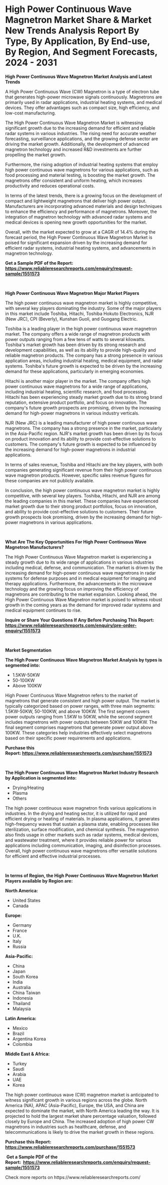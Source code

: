 <p><h1>High Power Continuous Wave Magnetron Market Share & Market New Trends Analysis Report By Type, By Application, By End-use, By Region, And Segment Forecasts, 2024 - 2031</h1></p><p><strong>High Power Continuous Wave Magnetron Market Analysis and Latest Trends</strong></p>
<p><p>A High Power Continuous Wave (CW) Magnetron is a type of electron tube that generates high-power microwave signals continuously. Magnetrons are primarily used in radar applications, industrial heating systems, and medical devices. They offer advantages such as compact size, high efficiency, and low-cost manufacturing.</p><p>The High Power Continuous Wave Magnetron Market is witnessing significant growth due to the increasing demand for efficient and reliable radar systems in various industries. The rising need for accurate weather forecasting, surveillance applications, and the growing defense sector are driving the market growth. Additionally, the development of advanced magnetron technology and increased R&D investments are further propelling the market growth.</p><p>Furthermore, the rising adoption of industrial heating systems that employ high power continuous wave magnetrons for various applications, such as food processing and material testing, is boosting the market growth. The magnetrons offer consistent and uniform heating, which increases productivity and reduces operational costs.</p><p>In terms of the latest trends, there is a growing focus on the development of compact and lightweight magnetrons that deliver high power output. Manufacturers are incorporating advanced materials and design techniques to enhance the efficiency and performance of magnetrons. Moreover, the integration of magnetron technology with advanced radar systems and medical devices is opening new growth opportunities for the market.</p><p>Overall, with the market expected to grow at a CAGR of 14.4% during the forecast period, the High Power Continuous Wave Magnetron Market is poised for significant expansion driven by the increasing demand for efficient radar systems, industrial heating systems, and advancements in magnetron technology.</p></p>
<p><strong>Get a Sample PDF of the Report:&nbsp; <a href="https://www.reliableresearchreports.com/enquiry/request-sample/1551573">https://www.reliableresearchreports.com/enquiry/request-sample/1551573</a></strong></p>
<p>&nbsp;</p>
<p><strong>High Power Continuous Wave Magnetron Major Market Players</strong></p>
<p><p>The high power continuous wave magnetron market is highly competitive, with several key players dominating the industry. Some of the major players in this market include Toshiba, Hitachi, Toshiba Hokuto Electronics, NJR (New JRC), CPI (Beverly), Kunshan Guoli, and Guogang Electric.</p><p>Toshiba is a leading player in the high power continuous wave magnetron market. The company offers a wide range of magnetron products with power outputs ranging from a few tens of watts to several kilowatts. Toshiba's market growth has been driven by its strong research and development capabilities, as well as its ability to provide high-quality and reliable magnetron products. The company has a strong presence in various application areas, including industrial heating, medical equipment, and radar systems. Toshiba's future growth is expected to be driven by the increasing demand for these applications, particularly in emerging economies.</p><p>Hitachi is another major player in the market. The company offers high power continuous wave magnetrons for a wide range of applications, including industrial heating, scientific research, and food processing. Hitachi has been experiencing steady market growth due to its strong brand reputation, extensive product portfolio, and focus on innovation. The company's future growth prospects are promising, driven by the increasing demand for high-power magnetrons in various industry verticals.</p><p>NJR (New JRC) is a leading manufacturer of high power continuous wave magnetrons. The company has a strong presence in the market, particularly in the Asia-Pacific region. NJR's market growth has been driven by its focus on product innovation and its ability to provide cost-effective solutions to customers. The company's future growth is expected to be influenced by the increasing demand for high-power magnetrons in industrial applications.</p><p>In terms of sales revenue, Toshiba and Hitachi are the key players, with both companies generating significant revenue from their high power continuous wave magnetron products. However, specific sales revenue figures for these companies are not publicly available.</p><p>In conclusion, the high power continuous wave magnetron market is highly competitive, with several key players. Toshiba, Hitachi, and NJR are among the leading companies in this market. These companies have experienced market growth due to their strong product portfolios, focus on innovation, and ability to provide cost-effective solutions to customers. Their future growth prospects look promising, driven by the increasing demand for high-power magnetrons in various applications.</p></p>
<p>&nbsp;</p>
<p><strong>What Are The Key Opportunities For High Power Continuous Wave Magnetron Manufacturers?</strong></p>
<p><p>The High Power Continuous Wave Magnetron market is experiencing a steady growth due to its wide range of applications in various industries including medical, defense, and communication. The market is driven by the increasing demand for high-power continuous wave magnetrons in radar systems for defense purposes and in medical equipment for imaging and therapy applications. Furthermore, the advancements in the microwave technology and the growing focus on improving the efficiency of magnetrons are contributing to the market expansion. Looking ahead, the High Power Continuous Wave Magnetron market is poised to witness robust growth in the coming years as the demand for improved radar systems and medical equipment continues to rise.</p></p>
<p><strong>Inquire or Share Your Questions If Any Before Purchasing This Report: <a href="https://www.reliableresearchreports.com/enquiry/pre-order-enquiry/1551573">https://www.reliableresearchreports.com/enquiry/pre-order-enquiry/1551573</a></strong></p>
<p>&nbsp;</p>
<p><strong>Market Segmentation</strong></p>
<p><strong>The High Power Continuous Wave Magnetron Market Analysis by types is segmented into:</strong></p>
<p><ul><li>1.5KW-50KW</li><li>50-100KW</li><li>Above 100KW</li></ul></p>
<p><p>High Power Continuous Wave Magnetron refers to the market of magnetrons that generate consistent and high power output. The market is typically categorized based on power ranges, with three main segments: 1.5KW-50KW, 50-100KW, and above 100KW. The first segment covers power outputs ranging from 1.5KW to 50KW, while the second segment includes magnetrons with power outputs between 50KW and 100KW. The final segment comprises magnetrons that generate power output above 100KW. These categories help industries effectively select magnetrons based on their specific power requirements and applications.</p></p>
<p><strong>Purchase this Report:&nbsp;<a href="https://www.reliableresearchreports.com/purchase/1551573">https://www.reliableresearchreports.com/purchase/1551573</a></strong></p>
<p>&nbsp;</p>
<p><strong>The High Power Continuous Wave Magnetron Market Industry Research by Application is segmented into:</strong></p>
<p><ul><li>Drying/Heating</li><li>Plasma</li><li>Others</li></ul></p>
<p><p>The high power continuous wave magnetron finds various applications in industries. In the drying and heating sector, it is utilized for rapid and efficient drying or heating of materials. In plasma applications, it generates high-frequency waves that sustain a plasma state, enabling processes like sterilization, surface modification, and chemical synthesis. The magnetron also finds usage in other markets such as radar systems, medical devices, and wastewater treatment, where it provides reliable power for various applications including communication, imaging, and disinfection processes. Overall, high power continuous wave magnetrons offer versatile solutions for efficient and effective industrial processes.</p></p>
<p>&nbsp;</p>
<p><strong>In terms of Region, the High Power Continuous Wave Magnetron Market Players available by Region are:</strong></p>
<p>
    <p> <strong> North America: </strong>
        <ul>
            <li>United States</li>
            <li>Canada</li>
        </ul>
        </p> 
    <p> <strong> Europe: </strong>
        <ul>
            <li>Germany</li>
            <li>France</li>
            <li>U.K.</li>
            <li>Italy</li>
            <li>Russia</li>
        </ul>
        </p> 
    <p> <strong> Asia-Pacific: </strong>
        <ul>
            <li>China</li>
            <li>Japan</li>
            <li>South Korea</li>
            <li>India</li>
            <li>Australia</li>
            <li>China Taiwan</li>
            <li>Indonesia</li>
            <li>Thailand</li>
            <li>Malaysia</li>
        </ul>
        </p> 
    <p> <strong> Latin America: </strong>
        <ul>
            <li>Mexico</li>
            <li>Brazil</li>
            <li>Argentina Korea</li>
            <li>Colombia</li>
        </ul>
        </p> 
    <p> <strong> Middle East & Africa: </strong>
        <ul>
            <li>Turkey</li>
            <li>Saudi</li>
            <li>Arabia</li>
            <li>UAE</li>
            <li>Korea</li>
        </ul>
    </p>
    </p>
<p><p>The high power continuous wave (CW) magnetron market is anticipated to witness significant growth in various regions across the globe. North America (NA), APAC (Asia-Pacific), Europe, the USA, and China are expected to dominate the market, with North America leading the way. It is projected to hold the largest market share percentage valuation, followed closely by Europe and China. The increased adoption of high power CW magnetrons in industries such as healthcare, defense, and telecommunications is likely to drive the market growth in these regions.</p></p>
<p><strong>Purchase this Report: <a href="https://www.reliableresearchreports.com/purchase/1551573">https://www.reliableresearchreports.com/purchase/1551573</a></strong></p>
<p>&nbsp;<strong>Get a Sample PDF of the Report:&nbsp;&nbsp;<a href="https://www.reliableresearchreports.com/enquiry/request-sample/1551573">https://www.reliableresearchreports.com/enquiry/request-sample/1551573</a></strong></p>
<p><strong></strong></p>
<p>Check more reports on https://www.reliableresearchreports.com/</p>